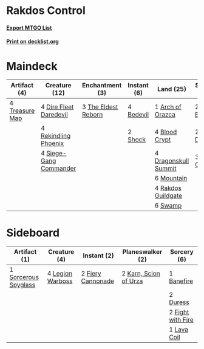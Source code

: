 # Rakdos Control

#### [Export MTGO List](../collection/Rakdos%20Control/Rakdos%20Control.txt)
#### [Print on decklist.org](http://decklist.org/?deckmain=1%09Arch%20of%20Orazca%0A2%09Banefire%0A3%09Bedeck/Bedazzle%0A4%09Bedevil%0A4%09Blood%20Crypt%0A4%09Dire%20Fleet%20Daredevil%0A4%09Dragonskull%20Summit%0A2%09Duress%0A3%09Lava%20Coil%0A6%09Mountain%0A4%09Rakdos%20Guildgate%0A4%09Rekindling%20Phoenix%0A2%09Shock%0A4%09Siege-Gang%20Commander%0A6%09Swamp%0A3%09The%20Eldest%20Reborn%0A4%09Treasure%20Map&deckside=1%09Banefire%0A2%09Duress%0A2%09Fiery%20Cannonade%0A2%09Fight%20with%20Fire%0A2%09Karn,%20Scion%20of%20Urza%0A1%09Lava%20Coil%0A4%09Legion%20Warboss%0A1%09Sorcerous%20Spyglass)
# Maindeck

|                                      Artifact (4)                                       |                                          Creature (12)                                          |                                       Enchantment (3)                                        |                                    Instant (6)                                     |                                           Land (25)                                           |                                     Sorcery (7)                                      |   Unknown (3)   |
|-----------------------------------------------------------------------------------------|-------------------------------------------------------------------------------------------------|----------------------------------------------------------------------------------------------|------------------------------------------------------------------------------------|-----------------------------------------------------------------------------------------------|--------------------------------------------------------------------------------------|-----------------|
|4 [Treasure Map](http://gatherer.wizards.com/Pages/Card/Details.aspx?multiverseid=435410)|4 [Dire Fleet Daredevil](http://gatherer.wizards.com/Pages/Card/Details.aspx?multiverseid=439756)|3 [The Eldest Reborn](http://gatherer.wizards.com/Pages/Card/Details.aspx?multiverseid=442978)|4 [Bedevil](http://gatherer.wizards.com/Pages/Card/Details.aspx?multiverseid=457301)|1 [Arch of Orazca](http://gatherer.wizards.com/Pages/Card/Details.aspx?multiverseid=439849)    |2 [Banefire](http://gatherer.wizards.com/Pages/Card/Details.aspx?multiverseid=397676) |3 Bedeck/Bedazzle|
|                                                                                         |4 [Rekindling Phoenix](http://gatherer.wizards.com/Pages/Card/Details.aspx?multiverseid=439768)  |                                                                                              |2 [Shock](http://gatherer.wizards.com/Pages/Card/Details.aspx?multiverseid=386365)  |4 [Blood Crypt](http://gatherer.wizards.com/Pages/Card/Details.aspx?multiverseid=405093)       |2 [Duress](http://gatherer.wizards.com/Pages/Card/Details.aspx?multiverseid=270465)   |                 |
|                                                                                         |4 [Siege-Gang Commander](http://gatherer.wizards.com/Pages/Card/Details.aspx?multiverseid=413689)|                                                                                              |                                                                                    |4 [Dragonskull Summit](http://gatherer.wizards.com/Pages/Card/Details.aspx?multiverseid=420909)|3 [Lava Coil](http://gatherer.wizards.com/Pages/Card/Details.aspx?multiverseid=452858)|                 |
|                                                                                         |                                                                                                 |                                                                                              |                                                                                    |6 [Mountain](http://gatherer.wizards.com/Pages/Card/Details.aspx?multiverseid=439604)          |                                                                                      |                 |
|                                                                                         |                                                                                                 |                                                                                              |                                                                                    |4 [Rakdos Guildgate](http://gatherer.wizards.com/Pages/Card/Details.aspx?multiverseid=376465)  |                                                                                      |                 |
|                                                                                         |                                                                                                 |                                                                                              |                                                                                    |6 [Swamp](http://gatherer.wizards.com/Pages/Card/Details.aspx?multiverseid=439603)             |                                                                                      |                 |


# Sideboard

|                                         Artifact (1)                                          |                                       Creature (4)                                        |                                        Instant (2)                                         |                                        Planeswalker (2)                                        |                                        Sorcery (6)                                         |
|-----------------------------------------------------------------------------------------------|-------------------------------------------------------------------------------------------|--------------------------------------------------------------------------------------------|------------------------------------------------------------------------------------------------|--------------------------------------------------------------------------------------------|
|1 [Sorcerous Spyglass](http://gatherer.wizards.com/Pages/Card/Details.aspx?multiverseid=435407)|4 [Legion Warboss](http://gatherer.wizards.com/Pages/Card/Details.aspx?multiverseid=452859)|2 [Fiery Cannonade](http://gatherer.wizards.com/Pages/Card/Details.aspx?multiverseid=435297)|2 [Karn, Scion of Urza](http://gatherer.wizards.com/Pages/Card/Details.aspx?multiverseid=442889)|1 [Banefire](http://gatherer.wizards.com/Pages/Card/Details.aspx?multiverseid=397676)       |
|                                                                                               |                                                                                           |                                                                                            |                                                                                                |2 [Duress](http://gatherer.wizards.com/Pages/Card/Details.aspx?multiverseid=270465)         |
|                                                                                               |                                                                                           |                                                                                            |                                                                                                |2 [Fight with Fire](http://gatherer.wizards.com/Pages/Card/Details.aspx?multiverseid=443007)|
|                                                                                               |                                                                                           |                                                                                            |                                                                                                |1 [Lava Coil](http://gatherer.wizards.com/Pages/Card/Details.aspx?multiverseid=452858)      |


